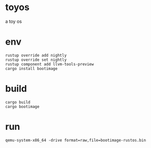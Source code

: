 # toyos
a toy os

# env

```
rustup override add nightly
rustup override set nightly
rustup component add llvm-tools-preview
cargo install bootimage
```

# build
```
cargo build
cargo bootimage
```

# run

```
qemu-system-x86_64 -drive format=raw,file=bootimage-rustos.bin
```